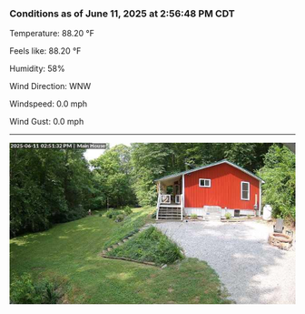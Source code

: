 ### Conditions as of June 11, 2025 at 2:56:48 PM CDT 

Temperature: 88.20 &deg;F

Feels like: 88.20 &deg;F

Humidity: 58%

Wind Direction: WNW

Windspeed: 0.0 mph

Wind Gust: 0.0 mph

---

<img src="./images/latest.jpeg"/>

